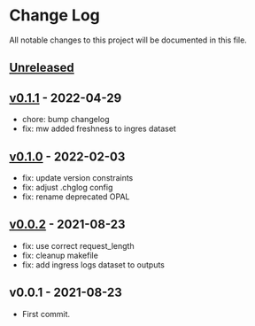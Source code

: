 # Change Log

All notable changes to this project will be documented in this file.

<a name="unreleased"></a>
## [Unreleased]



<a name="v0.1.1"></a>
## [v0.1.1] - 2022-04-29

- chore: bump changelog
- fix: mw added freshness to ingres dataset


<a name="v0.1.0"></a>
## [v0.1.0] - 2022-02-03

- fix: update version constraints
- fix: adjust .chglog config
- fix: rename deprecated OPAL


<a name="v0.0.2"></a>
## [v0.0.2] - 2021-08-23

- fix: use correct request_length
- fix: cleanup makefile
- fix: add ingress logs dataset to outputs


<a name="v0.0.1"></a>
## v0.0.1 - 2021-08-23

- First commit.


[Unreleased]: https://github.com/observeinc/terraform-observe-ingress-nginx/compare/v0.1.1...HEAD
[v0.1.1]: https://github.com/observeinc/terraform-observe-ingress-nginx/compare/v0.1.0...v0.1.1
[v0.1.0]: https://github.com/observeinc/terraform-observe-ingress-nginx/compare/v0.0.2...v0.1.0
[v0.0.2]: https://github.com/observeinc/terraform-observe-ingress-nginx/compare/v0.0.1...v0.0.2

